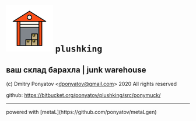 #  ![logo](doc/logo.png) `plushking`
## ваш склад барахла | junk warehouse

(c) Dmitry Ponyatov <<dponyatov@gmail.com>> 2020 All rights reserved

github: https://bitbucket.org/ponyatov/plushking/src/ponymuck/


<hr>
powered with [metaL](https://github.com/ponyatov/metaLgen)
